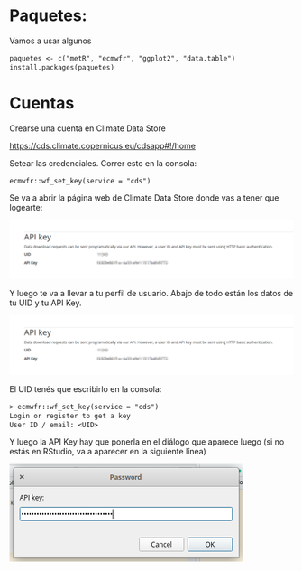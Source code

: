 # Paquetes:

Vamos a usar algunos

``` {.r}
paquetes <- c("metR", "ecmwfr", "ggplot2", "data.table")
install.packages(paquetes)
```

# Cuentas

Crearse una cuenta en Climate Data Store

<https://cds.climate.copernicus.eu/cdsapp#!/home>

Setear las credenciales.
Correr esto en la consola:

``` {.r}
ecmwfr::wf_set_key(service = "cds")
```

Se va a abrir la página web de Climate Data Store donde vas a tener que logearte:

![](img/api-key.png)

Y luego te va a llevar a tu perfil de usuario.
Abajo de todo están los datos de tu UID y tu API Key.

![](img/api-key.png)

El UID tenés que escribirlo en la consola:

    > ecmwfr::wf_set_key(service = "cds") 
    Login or register to get a key 
    User ID / email: <UID>

Y luego la API Key hay que ponerla en el diálogo que aparece luego (si no estás en RStudio, va a aparecer en la siguiente línea)

![](img/password.png)
